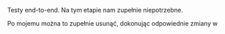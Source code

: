 Testy end-to-end. Na tym etapie nam zupełnie niepotrzebne.

Po mojemu można to zupełnie usunąć, dokonując odpowiednie zmiany w 
